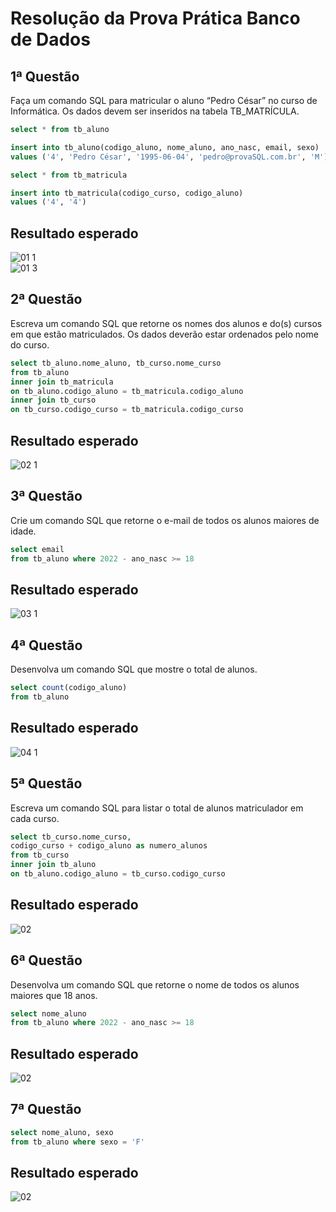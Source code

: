 # Resolução da Prova Prática Banco de Dados

## 1ª Questão
Faça um comando SQL para matricular o aluno “Pedro César” no curso de
Informática. Os dados devem ser inseridos na tabela TB_MATRÍCULA.

```sql
select * from tb_aluno

insert into tb_aluno(codigo_aluno, nome_aluno, ano_nasc, email, sexo)
values ('4', 'Pedro César', '1995-06-04', 'pedro@provaSQL.com.br', 'M')

select * from tb_matricula

insert into tb_matricula(codigo_curso, codigo_aluno)
values ('4', '4')
```
## Resultado esperado

![01 1](https://user-images.githubusercontent.com/105735037/206176091-7338ef90-0c20-4b06-829f-4a67bee387dd.PNG)
<br/>
![01 3](https://user-images.githubusercontent.com/105735037/206176159-b302f3f4-775c-4a3c-910a-7e0c40d737f0.PNG)

## 2ª Questão
Escreva um comando SQL que retorne os nomes dos alunos e do(s) cursos em
que estão matriculados. Os dados deverão estar ordenados pelo nome do curso.

```sql
select tb_aluno.nome_aluno, tb_curso.nome_curso
from tb_aluno
inner join tb_matricula
on tb_aluno.codigo_aluno = tb_matricula.codigo_aluno
inner join tb_curso
on tb_curso.codigo_curso = tb_matricula.codigo_curso
```
## Resultado esperado

![02 1](https://user-images.githubusercontent.com/105735037/206176693-7e69f727-cb83-41f3-99d7-150f24229578.PNG)


## 3ª Questão
Crie um comando SQL que retorne o e-mail de todos os alunos maiores de idade.
```sql
select email
from tb_aluno where 2022 - ano_nasc >= 18
```
## Resultado esperado

![03 1](https://user-images.githubusercontent.com/105735037/206177445-77628b6b-ed61-4856-a2e0-2b5723be1998.PNG)

## 4ª Questão
Desenvolva um comando SQL que mostre o total de alunos.
```sql
select count(codigo_aluno)
from tb_aluno
```
## Resultado esperado

![04 1](https://user-images.githubusercontent.com/105735037/206177821-48dd0729-ae44-426d-b25d-f033a82caccf.PNG)

## 5ª Questão
Escreva um comando SQL para listar o total de alunos matriculador em cada curso.
```sql
select tb_curso.nome_curso,
codigo_curso + codigo_aluno as numero_alunos
from tb_curso
inner join tb_aluno
on tb_aluno.codigo_aluno = tb_curso.codigo_curso
```
## Resultado esperado

![02](https://user-images.githubusercontent.com/105735037/206178109-5af9d43b-94d3-4dfa-ad20-9260bbc439bd.PNG)

## 6ª Questão
Desenvolva um comando SQL que retorne o nome de todos os alunos maiores que
18 anos.
```sql
select nome_aluno
from tb_aluno where 2022 - ano_nasc >= 18
```
## Resultado esperado

![02](https://user-images.githubusercontent.com/105735037/206178292-be49f604-890b-494c-9a4b-07f093e433c1.PNG)

## 7ª Questão

```sql
select nome_aluno, sexo
from tb_aluno where sexo = 'F'
```
## Resultado esperado

![02](https://user-images.githubusercontent.com/105735037/206178459-043f75e4-59a6-447b-a2d6-982c9e8e0cb8.PNG)


